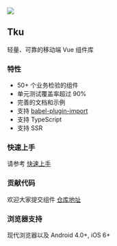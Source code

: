 <div class="van-doc-intro">
  <p>&nbsp;</p>
  <p>&nbsp;</p>
  <img class="van-doc-intro__logo" src="https://vue.docschina.org/images/logo.png">
  <h2>Tku</h2>
  <p>轻量、可靠的移动端 Vue 组件库</p>
</div>
 
### 特性

* 50+ 个业务检验的组件
* 单元测试覆盖率超过 90%
* 完善的文档和示例
* 支持 [babel-plugin-import](https://github.com/ant-design/babel-plugin-import)
* 支持 TypeScript
* 支持 SSR

### 快速上手

请参考 [快速上手](#/quickstart)

### 贡献代码

欢迎大家提交组件 [仓库地址](http://vcs.51talk.com/fe/tku)

### 浏览器支持

现代浏览器以及 Android 4.0+, iOS 6+

